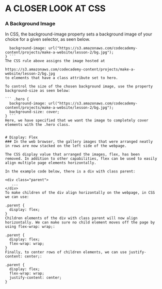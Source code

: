 # A CLOSER LOOK AT CSS
### A Background Image
In CSS, the background-image property sets a background image of your choice for a given selector, as seen below.

``` .hero {
  background-image: url("https://s3.amazonaws.com/codecademy-content/projects/make-a-website/lesson-2/bg.jpg");
} ```
The CSS rule above assigns the image hosted at

https://s3.amazonaws.com/codecademy-content/projects/make-a-website/lesson-2/bg.jpg
to elements that have a class attribute set to hero.

To control the size of the chosen background image, use the property background-size as seen below:

``` .hero {
  background-image: url("https://s3.amazonaws.com/codecademy-content/projects/make-a-website/lesson-2/bg.jpg");
  background-size: cover;
} ```
Here, we have specified that we want the image to completely cover elements with the .hero class.


# Display: Flex
### In the web browser, the gallery images that were arranged neatly in rows are now stacked on the left side of the webpage.

The CSS display value that arranged the images, flex, has been removed. In addition to other capabilities, flex can be used to easily align multiple page elements horizontally.

In the example code below, there is a div with class parent:

<div class="parent">
   ...
</div>
To make children of the div align horizontally on the webpage, in CSS we can use:

.parent {
  display: flex;
}
Children elements of the div with class parent will now align horizontally. We can make sure no child element moves off the page by using flex-wrap: wrap;:

.parent {
  display: flex;
  flex-wrap: wrap;
}
Finally, to center rows of children elements, we can use justify-content: center;:

.parent {
  display: flex; 
  flex-wrap: wrap; 
  justify-content: center;
}
